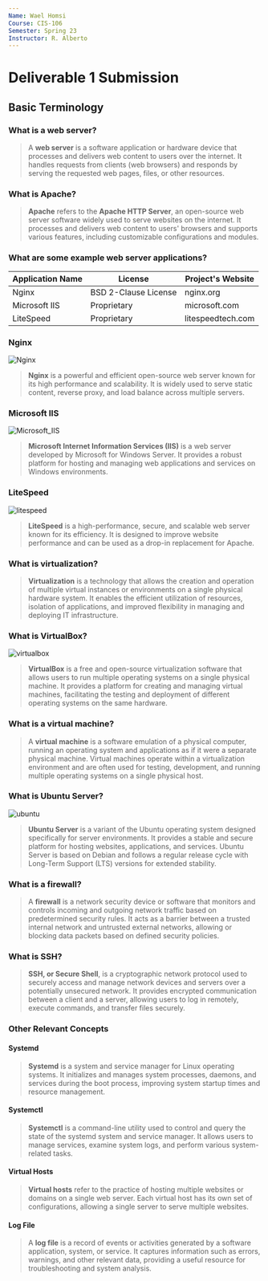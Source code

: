 ```yaml
---
Name: Wael Homsi
Course: CIS-106
Semester: Spring 23
Instructor: R. Alberto
---
```


# Deliverable 1 Submission


## Basic Terminology

### What is a web server?

>A **web server** is a software application or hardware device that processes and delivers web content to users over the internet. It handles requests from clients (web browsers) and responds by serving the requested web pages, files, or other resources.

### What is Apache?

>**Apache** refers to the **Apache HTTP Server**, an open-source web server software widely used to serve websites on the internet. It processes and delivers web content to users' browsers and supports various features, including customizable configurations and modules.

### What are some example web server applications?
|Application Name|	License	| Project's Website|
|----------------|----------|------------------|
|Nginx	|BSD 2-Clause License |	nginx.org|
|Microsoft IIS|	Proprietary |	microsoft.com|
|LiteSpeed	|Proprietary |	litespeedtech.com|

### Nginx

![Nginx](nginx_logo.png)

>**Nginx** is a powerful and efficient open-source web server known for its high performance and scalability. It is widely used to serve static content, reverse proxy, and load balance across multiple servers.

### Microsoft IIS

![Microsoft_IIS](microsoft_iis.jpg)

>**Microsoft Internet Information Services (IIS)** is a web server developed by Microsoft for Windows Server. It provides a robust platform for hosting and managing web applications and services on Windows environments.

### LiteSpeed

![litespeed](litespeed_logo.png)

>**LiteSpeed** is a high-performance, secure, and scalable web server known for its efficiency. It is designed to improve website performance and can be used as a drop-in replacement for Apache.

### What is virtualization?

>**Virtualization** is a technology that allows the creation and operation of multiple virtual instances or environments on a single physical hardware system. It enables the efficient utilization of resources, isolation of applications, and improved flexibility in managing and deploying IT infrastructure.

### What is VirtualBox?

![virtualbox](Virtualbox_logo.png)

>**VirtualBox** is a free and open-source virtualization software that allows users to run multiple operating systems on a single physical machine. It provides a platform for creating and managing virtual machines, facilitating the testing and deployment of different operating systems on the same hardware.

### What is a virtual machine?

>A **virtual machine** is a software emulation of a physical computer, running an operating system and applications as if it were a separate physical machine. Virtual machines operate within a virtualization environment and are often used for testing, development, and running multiple operating systems on a single physical host.

### What is Ubuntu Server?

![ubuntu](Ubuntu_Server.png)

>**Ubuntu Server** is a variant of the Ubuntu operating system designed specifically for server environments. It provides a stable and secure platform for hosting websites, applications, and services. Ubuntu Server is based on Debian and follows a regular release cycle with Long-Term Support (LTS) versions for extended stability.

### What is a firewall?

>A **firewall** is a network security device or software that monitors and controls incoming and outgoing network traffic based on predetermined security rules. It acts as a barrier between a trusted internal network and untrusted external networks, allowing or blocking data packets based on defined security policies.

### What is SSH?

>**SSH, or Secure Shell**, is a cryptographic network protocol used to securely access and manage network devices and servers over a potentially unsecured network. It provides encrypted communication between a client and a server, allowing users to log in remotely, execute commands, and transfer files securely.

### Other Relevant Concepts

#### Systemd

>**Systemd** is a system and service manager for Linux operating systems. It initializes and manages system processes, daemons, and services during the boot process, improving system startup times and resource management.

#### Systemctl

>**Systemctl** is a command-line utility used to control and query the state of the systemd system and service manager. It allows users to manage services, examine system logs, and perform various system-related tasks.

#### Virtual Hosts

>**Virtual hosts** refer to the practice of hosting multiple websites or domains on a single web server. Each virtual host has its own set of configurations, allowing a single server to serve multiple websites.

#### Log File

>A **log file** is a record of events or activities generated by a software application, system, or service. It captures information such as errors, warnings, and other relevant data, providing a useful resource for troubleshooting and system analysis.